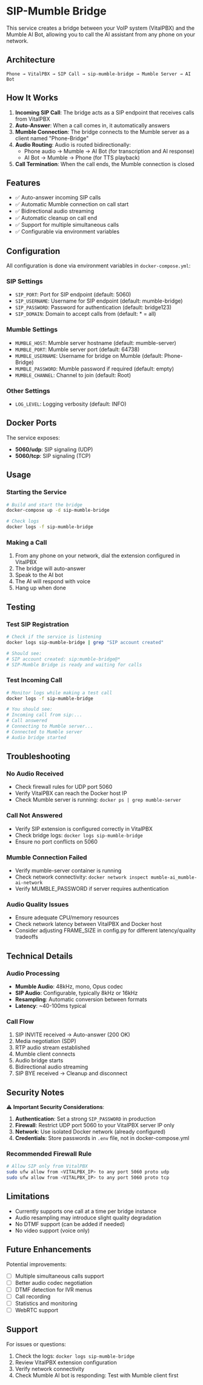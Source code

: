 # SIP-Mumble Bridge

This service creates a bridge between your VoIP system (VitalPBX) and the Mumble AI Bot, allowing you to call the AI assistant from any phone on your network.

## Architecture

```
Phone → VitalPBX → SIP Call → sip-mumble-bridge → Mumble Server → AI Bot
```

## How It Works

1. **Incoming SIP Call**: The bridge acts as a SIP endpoint that receives calls from VitalPBX
2. **Auto-Answer**: When a call comes in, it automatically answers
3. **Mumble Connection**: The bridge connects to the Mumble server as a client named "Phone-Bridge"
4. **Audio Routing**: Audio is routed bidirectionally:
   - Phone audio → Mumble → AI Bot (for transcription and AI response)
   - AI Bot → Mumble → Phone (for TTS playback)
5. **Call Termination**: When the call ends, the Mumble connection is closed

## Features

- ✅ Auto-answer incoming SIP calls
- ✅ Automatic Mumble connection on call start
- ✅ Bidirectional audio streaming
- ✅ Automatic cleanup on call end
- ✅ Support for multiple simultaneous calls
- ✅ Configurable via environment variables

## Configuration

All configuration is done via environment variables in `docker-compose.yml`:

### SIP Settings
- `SIP_PORT`: Port for SIP endpoint (default: 5060)
- `SIP_USERNAME`: Username for SIP endpoint (default: mumble-bridge)
- `SIP_PASSWORD`: Password for authentication (default: bridge123)
- `SIP_DOMAIN`: Domain to accept calls from (default: * = all)

### Mumble Settings
- `MUMBLE_HOST`: Mumble server hostname (default: mumble-server)
- `MUMBLE_PORT`: Mumble server port (default: 64738)
- `MUMBLE_USERNAME`: Username for bridge on Mumble (default: Phone-Bridge)
- `MUMBLE_PASSWORD`: Mumble password if required (default: empty)
- `MUMBLE_CHANNEL`: Channel to join (default: Root)

### Other Settings
- `LOG_LEVEL`: Logging verbosity (default: INFO)

## Docker Ports

The service exposes:
- **5060/udp**: SIP signaling (UDP)
- **5060/tcp**: SIP signaling (TCP)

## Usage

### Starting the Service

```bash
# Build and start the bridge
docker-compose up -d sip-mumble-bridge

# Check logs
docker logs -f sip-mumble-bridge
```

### Making a Call

1. From any phone on your network, dial the extension configured in VitalPBX
2. The bridge will auto-answer
3. Speak to the AI bot
4. The AI will respond with voice
5. Hang up when done

## Testing

### Test SIP Registration
```bash
# Check if the service is listening
docker logs sip-mumble-bridge | grep "SIP account created"

# Should see:
# SIP account created: sip:mumble-bridge@*
# SIP-Mumble Bridge is ready and waiting for calls
```

### Test Incoming Call
```bash
# Monitor logs while making a test call
docker logs -f sip-mumble-bridge

# You should see:
# Incoming call from sip:...
# Call answered
# Connecting to Mumble server...
# Connected to Mumble server
# Audio bridge started
```

## Troubleshooting

### No Audio Received
- Check firewall rules for UDP port 5060
- Verify VitalPBX can reach the Docker host IP
- Check Mumble server is running: `docker ps | grep mumble-server`

### Call Not Answered
- Verify SIP extension is configured correctly in VitalPBX
- Check bridge logs: `docker logs sip-mumble-bridge`
- Ensure no port conflicts on 5060

### Mumble Connection Failed
- Verify mumble-server container is running
- Check network connectivity: `docker network inspect mumble-ai_mumble-ai-network`
- Verify MUMBLE_PASSWORD if server requires authentication

### Audio Quality Issues
- Ensure adequate CPU/memory resources
- Check network latency between VitalPBX and Docker host
- Consider adjusting FRAME_SIZE in config.py for different latency/quality tradeoffs

## Technical Details

### Audio Processing
- **Mumble Audio**: 48kHz, mono, Opus codec
- **SIP Audio**: Configurable, typically 8kHz or 16kHz
- **Resampling**: Automatic conversion between formats
- **Latency**: ~40-100ms typical

### Call Flow
1. SIP INVITE received → Auto-answer (200 OK)
2. Media negotiation (SDP)
3. RTP audio stream established
4. Mumble client connects
5. Audio bridge starts
6. Bidirectional audio streaming
7. SIP BYE received → Cleanup and disconnect

## Security Notes

⚠️ **Important Security Considerations**:

1. **Authentication**: Set a strong `SIP_PASSWORD` in production
2. **Firewall**: Restrict UDP port 5060 to your VitalPBX server IP only
3. **Network**: Use isolated Docker network (already configured)
4. **Credentials**: Store passwords in `.env` file, not in docker-compose.yml

### Recommended Firewall Rule

```bash
# Allow SIP only from VitalPBX
sudo ufw allow from <VITALPBX_IP> to any port 5060 proto udp
sudo ufw allow from <VITALPBX_IP> to any port 5060 proto tcp
```

## Limitations

- Currently supports one call at a time per bridge instance
- Audio resampling may introduce slight quality degradation
- No DTMF support (can be added if needed)
- No video support (voice only)

## Future Enhancements

Potential improvements:
- [ ] Multiple simultaneous calls support
- [ ] Better audio codec negotiation
- [ ] DTMF detection for IVR menus
- [ ] Call recording
- [ ] Statistics and monitoring
- [ ] WebRTC support

## Support

For issues or questions:
1. Check the logs: `docker logs sip-mumble-bridge`
2. Review VitalPBX extension configuration
3. Verify network connectivity
4. Check Mumble AI bot is responding: Test with Mumble client first
